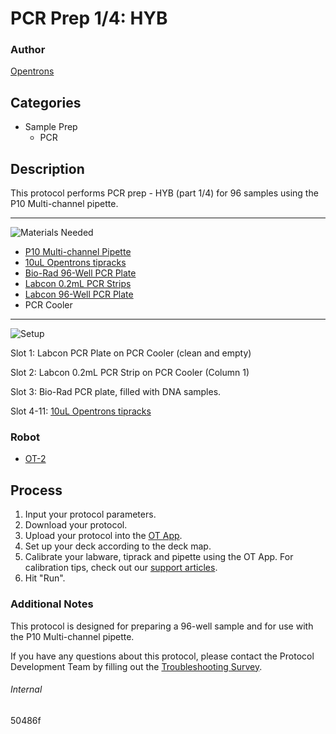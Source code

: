 # PCR Prep 1/4: HYB

### Author
[Opentrons](https://opentrons.com/)

## Categories
* Sample Prep
	* PCR


## Description
This protocol performs PCR prep - HYB (part 1/4) for 96 samples using the P10 Multi-channel pipette.

---
![Materials Needed](https://s3.amazonaws.com/opentrons-protocol-library-website/custom-README-images/001-General+Headings/materials.png)

* [P10 Multi-channel Pipette](https://shop.opentrons.com/collections/ot-2-pipettes/products/8-channel-electronic-pipette)
* [10uL Opentrons tipracks](https://shop.opentrons.com/collections/opentrons-tips/products/opentrons-10ul-tips)
* [Bio-Rad 96-Well PCR Plate](https://labware.opentrons.com/biorad_96_wellplate_200ul_pcr?category=wellPlate)
* [Labcon 0.2mL PCR Strips](http://www.labcon.com/microstrips.html)
* [Labcon 96-Well PCR Plate](http://www.labcon.com/micro.html)
* PCR Cooler


---
![Setup](https://s3.amazonaws.com/opentrons-protocol-library-website/custom-README-images/001-General+Headings/Setup.png)

Slot 1: Labcon PCR Plate on PCR Cooler (clean and empty)

Slot 2: Labcon 0.2mL PCR Strip on PCR Cooler (Column 1)

Slot 3: Bio-Rad PCR plate, filled with DNA samples.

Slot 4-11: [10uL Opentrons tipracks](https://shop.opentrons.com/collections/opentrons-tips/products/opentrons-10ul-tips)

### Robot
* [OT-2](https://opentrons.com/ot-2)

## Process

1. Input your protocol parameters.
2. Download your protocol.
3. Upload your protocol into the [OT App](https://opentrons.com/ot-app).
4. Set up your deck according to the deck map.
5. Calibrate your labware, tiprack and pipette using the OT App. For calibration tips, check out our [support articles](https://support.opentrons.com/en/collections/1559720-guide-for-getting-started-with-the-ot-2).
6. Hit "Run".

### Additional Notes
This protocol is designed for preparing a 96-well sample and for use with the P10 Multi-channel pipette.

If you have any questions about this protocol, please contact the Protocol Development Team by filling out the [Troubleshooting Survey](https://protocol-troubleshooting.paperform.co/).

###### Internal
50486f
